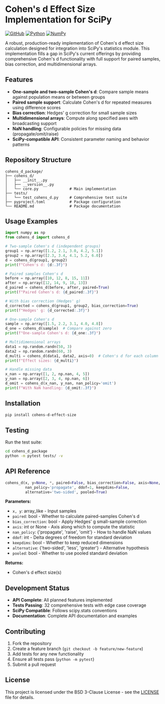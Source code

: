 # Cohen's d Effect Size Implementation for SciPy

[![GitHub](https://img.shields.io/github/license/DawitLam/cohens-d-scipy)](https://github.com/DawitLam/cohens-d-scipy/blob/master/LICENSE)
[![Python](https://img.shields.io/badge/python-3.8%2B-blue)](https://www.python.org/downloads/)
[![NumPy](https://img.shields.io/badge/numpy-1.19%2B-orange)](https://numpy.org/)

A robust, production-ready implementation of Cohen's d effect size calculation designed for integration into SciPy's statistics module. This implementation fills a gap in SciPy's current offerings by providing comprehensive Cohen's d functionality with full support for paired samples, bias correction, and multidimensional arrays.

## Features

- **One-sample and two-sample Cohen's d**: Compare sample means against population means or between groups
- **Paired sample support**: Calculate Cohen's d for repeated measures using difference scores
- **Bias correction**: Hedges' g correction for small sample sizes
- **Multidimensional arrays**: Compute along specified axes with broadcasting support
- **NaN handling**: Configurable policies for missing data (propagate/omit/raise)
- **SciPy-compatible API**: Consistent parameter naming and behavior patterns

## Repository Structure

```
cohens_d_package/
├── cohens_d/
│   ├── __init__.py
│   ├── __version__.py
│   └── core.py              # Main implementation
├── tests/
│   └── test_cohens_d.py     # Comprehensive test suite
├── pyproject.toml           # Package configuration
└── README.md                # Package documentation
```

## Usage Examples

```python
import numpy as np
from cohens_d import cohens_d

# Two-sample Cohen's d (independent groups)
group1 = np.array([1.2, 2.1, 3.0, 4.2, 5.1])
group2 = np.array([2.3, 3.4, 4.1, 5.2, 6.0])
d = cohens_d(group1, group2)
print(f"Cohen's d: {d:.3f}")

# Paired samples Cohen's d
before = np.array([10, 12, 8, 15, 11])
after = np.array([12, 14, 9, 18, 13])
d_paired = cohens_d(before, after, paired=True)
print(f"Paired Cohen's d: {d_paired:.3f}")

# With bias correction (Hedges' g)
d_corrected = cohens_d(group1, group2, bias_correction=True)
print(f"Hedges' g: {d_corrected:.3f}")

# One-sample Cohen's d
sample = np.array([1.5, 2.2, 3.1, 4.0, 4.8])
d_one = cohens_d(sample)  # Compare against zero
print(f"One-sample Cohen's d: {d_one:.3f}")

# Multidimensional arrays
data1 = np.random.randn(50, 3)
data2 = np.random.randn(60, 3)
d_multi = cohens_d(data1, data2, axis=0)  # Cohen's d for each column
print(f"Effect sizes: {d_multi}")

# Handle missing data
x_nan = np.array([1, 2, np.nan, 4, 5])
y_nan = np.array([2, 3, 4, np.nan, 6])
d_omit = cohens_d(x_nan, y_nan, nan_policy='omit')
print(f"With NaN handling: {d_omit:.3f}")
```

## Installation

```bash
pip install cohens-d-effect-size
```

## Testing

Run the test suite:

```bash
cd cohens_d_package
python -m pytest tests/ -v
```

## API Reference

```python
cohens_d(x, y=None, *, paired=False, bias_correction=False, axis=None, 
         nan_policy='propagate', ddof=1, keepdims=False, 
         alternative='two-sided', pooled=True)
```

**Parameters:**
- `x, y`: array_like - Input samples
- `paired`: bool - Whether to calculate paired-samples Cohen's d
- `bias_correction`: bool - Apply Hedges' g small-sample correction
- `axis`: int or None - Axis along which to compute the statistic
- `nan_policy`: {'propagate', 'raise', 'omit'} - How to handle NaN values
- `ddof`: int - Delta degrees of freedom for standard deviation
- `keepdims`: bool - Whether to keep reduced dimensions
- `alternative`: {'two-sided', 'less', 'greater'} - Alternative hypothesis
- `pooled`: bool - Whether to use pooled standard deviation

**Returns:**
- Cohen's d effect size(s)

## Development Status

- **API Complete**: All planned features implemented
- **Tests Passing**: 32 comprehensive tests with edge case coverage
- **SciPy Compatible**: Follows scipy.stats conventions
- **Documentation**: Complete API documentation and examples  

## Contributing

1. Fork the repository
2. Create a feature branch (`git checkout -b feature/new-feature`)
3. Add tests for any new functionality
4. Ensure all tests pass (`python -m pytest`)
5. Submit a pull request

## License

This project is licensed under the BSD 3-Clause License - see the [LICENSE](LICENSE) file for details.